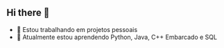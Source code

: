 ## Hi there 👋

- 🔭 Estou trabalhando em projetos pessoais
- 🌱 Atualmente estou aprendendo Python, Java, C++ Embarcado  e SQL

